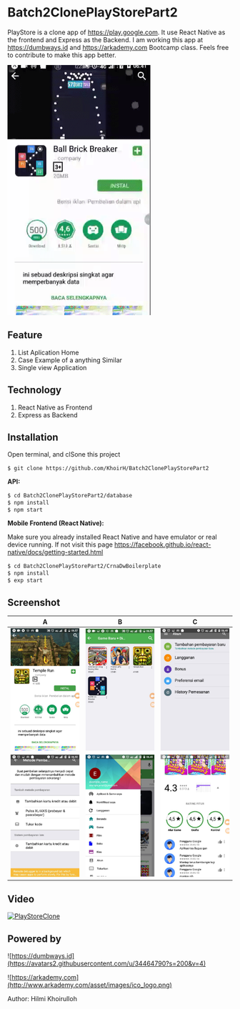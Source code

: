 # Batch2ClonePlayStorePart2

PlayStore is a clone app of https://play.google.com. It use React Native as the frontend and Express as the Backend. I am working this app at https://dumbways.id and https://arkademy.com Bootcamp class. Feels free to contribute to make this app better.

![gif](https://github.com/KhoirH/Batch2ClonePlayStorePart2/blob/master/ezgif-5-071a415769.gif)

## Feature

1. List Aplication Home
2. Case Example of a anything Similar
3. Single view Application

## Technology

1. React Native as Frontend
2. Express as Backend

## Installation 

Open terminal, and clSone this project

```
$ git clone https://github.com/KhoirH/Batch2ClonePlayStorePart2
```

**API:**

```
$ cd Batch2ClonePlayStorePart2/database
$ npm install 
$ npm start
```

**Mobile Frontend (React Native):**

Make sure you already installed React Native and have emulator or real device running. If not visit this page https://facebook.github.io/react-native/docs/getting-started.html
```
$ cd Batch2ClonePlayStorePart2/CrnaDwBoilerplate
$ npm install
$ exp start
```

## Screenshot

A              |B              |C              
---------------|---------------|---------------
![dstImage](https://github.com/KhoirH/Batch2ClonePlayStorePart2/blob/master/screenshot/088ae390-516c-4b0c-be1b-be00041d2c7d.jpg)|![dstImage](https://github.com/KhoirH/Batch2ClonePlayStorePart2/blob/master/screenshot/25429257-c070-4613-a00c-d05046473887.jpg)|![dstImage](https://github.com/KhoirH/Batch2ClonePlayStorePart2/blob/master/screenshot/4cd42419-2b5e-44e5-ba1e-e36477572afd.jpg)|
![dstImage](https://github.com/KhoirH/Batch2ClonePlayStorePart2/blob/master/screenshot/78effce6-9ca6-4f48-a6df-e8290564951f.jpg)|![dstImage](https://github.com/KhoirH/Batch2ClonePlayStorePart2/blob/master/screenshot/a5d59ae6-5b50-4d24-ae9a-3f162544bf54.jpg)|![dstImage](https://github.com/KhoirH/Batch2ClonePlayStorePart2/blob/master/screenshot/eb6eb8ae-e2f3-4d4e-ade1-5af7fa091f42.jpg)|![dstImage](https://github.com/KhoirH/Batch2ClonePlayStorePart2/blob/master/screenshot/ebffc782-7365-490c-82ed-e01bf1a6e2b1.jpg)


## Video
[![PlayStoreClone](https://static.unosantafe.com.ar/adjuntos/204/imagenes/008/000/0008000498.png)](https://www.youtube.com/watch?v=Rcaig3xFAEo&feature=youtu.be)

## Powered by

![https://dumbways.id](https://avatars2.githubusercontent.com/u/34464790?s=200&v=4)

![https://arkademy.com](http://www.arkademy.com/asset/images/ico_logo.png)

Author: Hilmi Khoirulloh